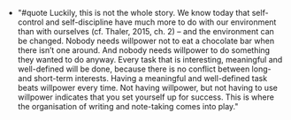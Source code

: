 - "#quote Luckily, this is not the whole story. We know today that self-control and self-discipline have much more to do with our environment than with ourselves (cf. Thaler, 2015, ch. 2) – and the environment can be changed. Nobody needs willpower not to eat a chocolate bar when there isn’t one around. And nobody needs willpower to do something they wanted to do anyway. Every task that is interesting, meaningful and well-defined will be done, because there is no conflict between long-and short-term interests. Having a meaningful and well-defined task beats willpower every time. Not having willpower, but not having to use willpower indicates that you set yourself up for success. This is where the organisation of writing and note-taking comes into play."
